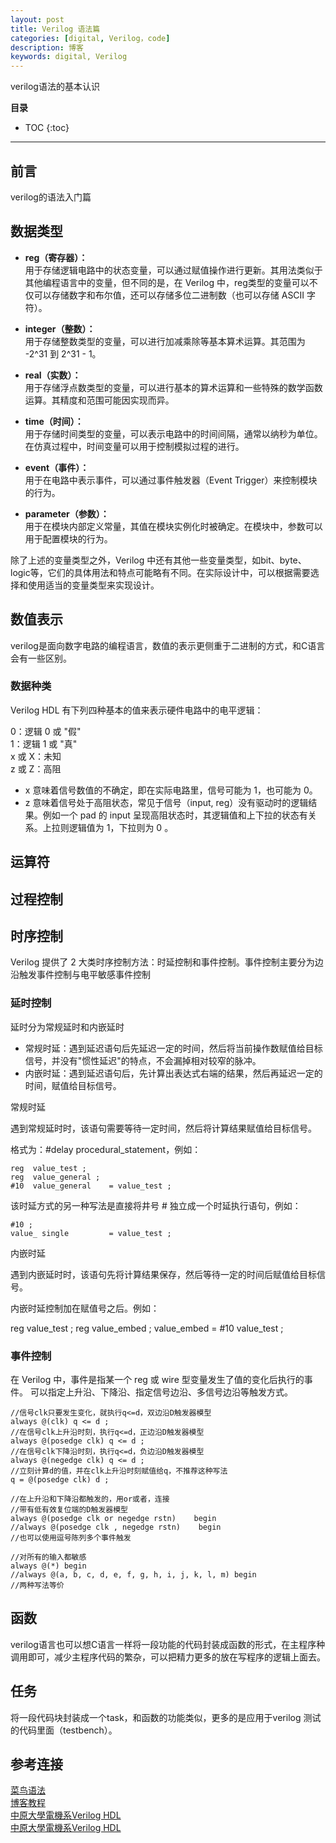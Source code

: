 ```yaml
---
layout: post
title: Verilog 语法篇
categories: [digital, Verilog，code]
description: 博客
keywords: digital, Verilog
---
```

verilog语法的基本认识


**目录**

* TOC
{:toc}

---

## 前言
verilog的语法入门篇

## 数据类型

- **reg（寄存器）：**  
用于存储逻辑电路中的状态变量，可以通过赋值操作进行更新。其用法类似于其他编程语言中的变量，但不同的是，在 Verilog 中，reg类型的变量可以不仅可以存储数字和布尔值，还可以存储多位二进制数（也可以存储 ASCII 字符）。

- **integer（整数）：**  
用于存储整数类型的变量，可以进行加减乘除等基本算术运算。其范围为 -2^31 到 2^31 - 1。

- **real（实数）：**  
用于存储浮点数类型的变量，可以进行基本的算术运算和一些特殊的数学函数运算。其精度和范围可能因实现而异。

- **time（时间）：**  
用于存储时间类型的变量，可以表示电路中的时间间隔，通常以纳秒为单位。在仿真过程中，时间变量可以用于控制模拟过程的进行。

- **event（事件）：**  
用于在电路中表示事件，可以通过事件触发器（Event Trigger）来控制模块的行为。

- **parameter（参数）：**  
用于在模块内部定义常量，其值在模块实例化时被确定。在模块中，参数可以用于配置模块的行为。

除了上述的变量类型之外，Verilog 中还有其他一些变量类型，如bit、byte、logic等，它们的具体用法和特点可能略有不同。在实际设计中，可以根据需要选择和使用适当的变量类型来实现设计。

## 数值表示
verilog是面向数字电路的编程语言，数值的表示更侧重于二进制的方式，和C语言会有一些区别。
### 数据种类
Verilog HDL 有下列四种基本的值来表示硬件电路中的电平逻辑：

0：逻辑 0 或 "假"  
1：逻辑 1 或 "真"  
x 或 X：未知  
z 或 Z：高阻  
* x 意味着信号数值的不确定，即在实际电路里，信号可能为 1，也可能为 0。  
* z 意味着信号处于高阻状态，常见于信号（input, reg）没有驱动时的逻辑结果。例如一个 pad 的 input 呈现高阻状态时，其逻辑值和上下拉的状态有关系。上拉则逻辑值为 1，下拉则为 0 。  

## 运算符

## 过程控制


## 时序控制
Verilog 提供了 2 大类时序控制方法：时延控制和事件控制。事件控制主要分为边沿触发事件控制与电平敏感事件控制
### 延时控制
延时分为常规延时和内嵌延时
* 常规时延：遇到延迟语句后先延迟一定的时间，然后将当前操作数赋值给目标信号，并没有"惯性延迟"的特点，不会漏掉相对较窄的脉冲。
* 内嵌时延：遇到延迟语句后，先计算出表达式右端的结果，然后再延迟一定的时间，赋值给目标信号。

常规时延

遇到常规延时时，该语句需要等待一定时间，然后将计算结果赋值给目标信号。

格式为：#delay procedural_statement，例如：

~~~
reg  value_test ;
reg  value_general ;
#10  value_general    = value_test ;
~~~

该时延方式的另一种写法是直接将井号 # 独立成一个时延执行语句，例如：

~~~
#10 ;
value_ single         = value_test ;
~~~

内嵌时延

遇到内嵌延时时，该语句先将计算结果保存，然后等待一定的时间后赋值给目标信号。

内嵌时延控制加在赋值号之后。例如：

reg  value_test ;
reg  value_embed ;
value_embed        = #10 value_test ;

### 事件控制
在 Verilog 中，事件是指某一个 reg 或 wire 型变量发生了值的变化后执行的事件。
可以指定上升沿、下降沿、指定信号边沿、多信号边沿等触发方式。

~~~
//信号clk只要发生变化，就执行q<=d，双边沿D触发器模型
always @(clk) q <= d ;                
//在信号clk上升沿时刻，执行q<=d，正边沿D触发器模型
always @(posedge clk) q <= d ;  
//在信号clk下降沿时刻，执行q<=d，负边沿D触发器模型
always @(negedge clk) q <= d ; 
//立刻计算d的值，并在clk上升沿时刻赋值给q，不推荐这种写法
q = @(posedge clk) d ;

//在上升沿和下降沿都触发的，用or或者，连接
//带有低有效复位端的D触发器模型
always @(posedge clk or negedge rstn)    begin      
//always @(posedge clk , negedge rstn)    begin      
//也可以使用逗号陈列多个事件触发

//对所有的输入都敏感
always @(*) begin
//always @(a, b, c, d, e, f, g, h, i, j, k, l, m) begin
//两种写法等价
~~~

## 函数
verilog语言也可以想C语言一样将一段功能的代码封装成函数的形式，在主程序种调用即可，减少主程序代码的繁杂，可以把精力更多的放在写程序的逻辑上面去。


## 任务
将一段代码块封装成一个task，和函数的功能类似，更多的是应用于verilog 测试的代码里面（testbench）。


## 参考连接
[菜鸟语法](https://www.runoob.com/w3cnote/verilog-tutorial.html)  
[博客教程](https://www.cnblogs.com/mikewolf2002/p/10183032.html)  
[中原大學電機系Verilog HDL](https://hom-wang.gitbooks.io/verilog-hdl/content/Chapter_01.html)  
[中原大學電機系Verilog HDL](https://hom-wang.gitbooks.io/verilog-hdl/content/Chapter_01.html)  